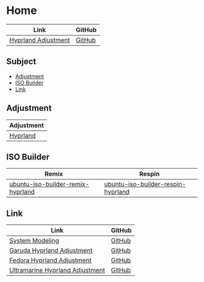 

# Home

| Link | GitHub |
| ---- | ------ |
| [Hyprland Adjustment](https://samwhelp.github.io/hyprland-adjustment/) | [GitHub](https://github.com/samwhelp/hyprland-adjustment) |




## Subject

* [Adjustment](#adjustment)
* [ISO Builder](#iso-builder)
* [Link](#link)




## Adjustment

| Adjustment |
| -------- |
| [Hyprland](https://github.com/samwhelp/hyprland-adjustment/tree/main/prototype/main/hyprland-config/Main) |




## ISO Builder

| Remix | Respin |
| ----- | ------ |
| [ubuntu-iso-builder-remix-hyprland](https://github.com/samwhelp/ubuntu-iso-builder-remix-hyprland) | [ubuntu-iso-builder-respin-hyprland](https://github.com/samwhelp/ubuntu-iso-builder-respin-hyprland) |




## Link

| Link | GitHub |
| ---- | ------ |
| [System Modeling](https://samwhelp.github.io/system-modeling/) | [GitHub](https://github.com/samwhelp/system-modeling) |
| [Garuda Hyprland Adjustment](https://samwhelp.github.io/garuda-hyprland-adjustment/) | [GitHub](https://github.com/samwhelp/garuda-hyprland-adjustment) |
| [Fedora Hyprland Adjustment](https://samwhelp.github.io/fedora-hyprland-adjustment/) | [GitHub](https://github.com/samwhelp/fedora-hyprland-adjustment) |
| [Ultramarine Hyprland Adjustment](https://samwhelp.github.io/ultramarine-hyprland-adjustment/) | [GitHub](https://github.com/samwhelp/ultramarine-hyprland-adjustment) |
